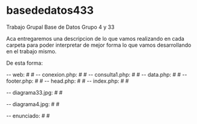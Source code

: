 # basededatos433
Trabajo Grupal Base de Datos Grupo 4 y 33

Aca entregaremos una descripcion de lo que vamos realizando en cada carpeta para poder interpretar de mejor forma lo que vamos desarrollando en el trabajo mismo.

De esta forma:

-- web: 
	# #
	-- conexion.php:
		# #
	-- consulta1.php:
		# #
	-- data.php:
		# #
	-- footer.php:
		# #
	-- head.php:
		# #
	-- index.php:
		# #

-- diagrama33.jpg:
	# #

-- diagrama4.jpg:
	# #

-- enunciado:
	# #